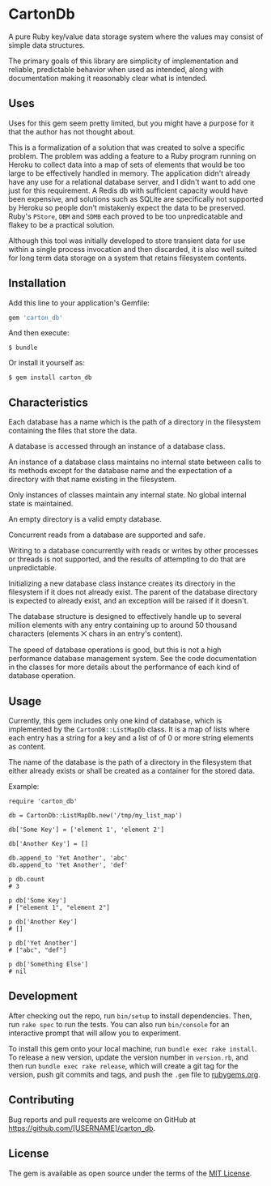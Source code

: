 # CartonDb

A pure Ruby key/value data storage system where the values may
consist of simple data structures.

The primary goals of this library are simplicity of implementation
and reliable, predictable behavior when used as intended, along
with documentation making it reasonably clear what is intended.

## Uses

Uses for this gem seem pretty limited, but you might have a
purpose for it that the author has not thought about.

This is a formalization of a solution that was created to solve
a specific problem. The problem was adding a feature to a
Ruby program running on Heroku to collect data into a map of
sets of elements that would be too large to be effectively
handled in memory. The application didn't already have any use
for a relational database server, and I didn't want to add one
just for this requirement. A Redis db with sufficient capacity
would have been expensive, and solutions such as SQLite are
specifically not supported by Heroku so people don't mistakenly
expect the data to be preserved. Ruby's `PStore`, `DBM` and
`SDMB` each proved to be too unpredicatable and flakey to be a
practical solution.

Although this tool was initially developed to store transient
data for use within a single process invocation and then
discarded, it is also well suited for long term data storage on a
system that retains filesystem contents.

## Installation

Add this line to your application's Gemfile:

```ruby
gem 'carton_db'
```

And then execute:

    $ bundle

Or install it yourself as:

    $ gem install carton_db

## Characteristics

Each database has a name which is the path of a directory in the
filesystem containing the files that store the data.

A database is accessed through an instance of a database class.

An instance of a database class maintains no internal state
between calls to its methods except for the database name and the
expectation of a directory with that name existing in the
filesystem.

Only instances of classes maintain any internal state. No global
internal state is maintained.

An empty directory is a valid empty database.

Concurrent reads from a database are supported and safe.

Writing to a database concurrently with reads or writes by
other processes or threads is not supported, and the results of
attempting to do that are unpredictable.

Initializing a new database class instance creates its directory
in the filesystem if it does not already exist. The parent of the
database directory is expected to already exist, and an exception
will be raised if it doesn't.

The database structure is designed to effectively handle up to
several million elements with any entry containing up to around
50 thousand characters (elements ⨉ chars in an entry's content).

The speed of database operations is good, but this is not a high
performance database management system. See the code
documentation in the classes for more details about the
performance of each kind of database operation.

## Usage

Currently, this gem includes only one kind of database, which is
implemented by the `CartonDB::ListMapDb` class. It is a map of
lists where each entry has a string for a key and a list of of 0
or more string elements as content.

The name of the database is the path of a directory in the
filesystem that either already exists or shall be created as
a container for the stored data.

Example:

    require 'carton_db'

    db = CartonDb::ListMapDb.new('/tmp/my_list_map')

    db['Some Key'] = ['element 1', 'element 2']

    db['Another Key'] = []

    db.append_to 'Yet Another', 'abc'
    db.append_to 'Yet Another', 'def'

    p db.count
    # 3

    p db['Some Key']
    # ["element 1", "element 2"]

    p db['Another Key']
    # []

    p db['Yet Another']
    # ["abc", "def"]

    p db['Something Else']
    # nil

## Development

After checking out the repo, run `bin/setup` to install dependencies.
Then, run `rake spec` to run the tests. You can also run `bin/console`
for an interactive prompt that will allow you to experiment.

To install this gem onto your local machine, run `bundle exec rake
install`. To release a new version, update the version number in
`version.rb`, and then run `bundle exec rake release`, which will
create a git tag for the version, push git commits and tags, and push
the `.gem` file to [rubygems.org](https://rubygems.org).

## Contributing

Bug reports and pull requests are welcome on GitHub at
https://github.com/[USERNAME]/carton_db.


## License

The gem is available as open source under the terms of the
[MIT License](http://opensource.org/licenses/MIT).
